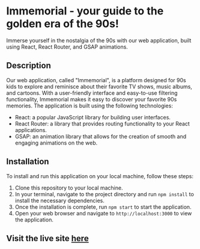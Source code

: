 # Immemorial - your guide to the golden era of the 90s!

Immerse yourself in the nostalgia of the 90s with our web application, built using React, React Router, and GSAP animations.

## Description

Our web application, called "Immemorial", is a platform designed for 90s kids to explore and reminisce about their favorite TV shows, music albums, and cartoons. With a user-friendly interface and easy-to-use filtering functionality, Immemorial makes it easy to discover your favorite 90s memories. The application is built using the following technologies:

- React: a popular JavaScript library for building user interfaces.
- React Router: a library that provides routing functionality to your React applications.
- GSAP: an animation library that allows for the creation of smooth and engaging animations on the web.

## Installation

To install and run this application on your local machine, follow these steps:

1. Clone this repository to your local machine.
2. In your terminal, navigate to the project directory and run `npm install` to install the necessary dependencies.
3. Once the installation is complete, run `npm start` to start the application.
4. Open your web browser and navigate to `http://localhost:3000` to view the application.

## Visit the live site [here](https://spontaneous-boba-6fb61f.netlify.app/)
